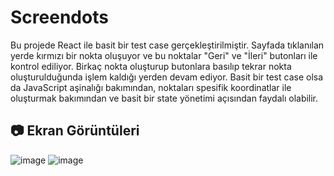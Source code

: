 # Screendots

Bu projede React ile basit bir test case gerçekleştirilmiştir. Sayfada tıklanılan yerde kırmızı bir nokta oluşuyor ve bu noktalar "Geri" ve "İleri" butonları ile kontrol ediliyor. Birkaç nokta oluşturup butonlara basılıp tekrar nokta oluşturulduğunda işlem kaldığı yerden devam ediyor. Basit bir test case olsa da JavaScript aşinalığı bakımından, noktaları spesifik koordinatlar ile oluşturmak bakımından ve basit bir state yönetimi açısından faydalı olabilir.

## 📷 Ekran Görüntüleri

![image](https://github.com/user-attachments/assets/517a4e12-1c5d-4fc3-a02f-3ddac4d68713)
![image](https://github.com/user-attachments/assets/1230525f-e8f2-4b46-b7bd-92632c4a8a95)

